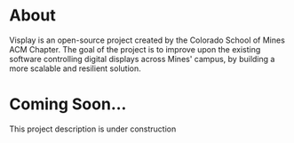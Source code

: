 # About

Visplay is an open-source project created by the Colorado School of Mines ACM
Chapter.  The goal of the project is to improve upon the existing software
controlling digital displays across Mines' campus, by building a more scalable
and resilient solution.

# Coming Soon...

This project description is under construction
